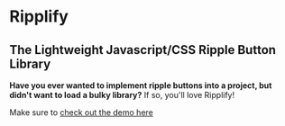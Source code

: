 # Ripplify

## The Lightweight Javascript/CSS Ripple Button Library

**Have you ever wanted to implement ripple buttons into a project, but didn't want to load a bulky library?** If so, you'll love Ripplify!

Make sure to [check out the demo here](https://dougbeney.github.io/ripplify/)